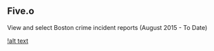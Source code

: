 ## Five.o

View and select Boston crime incident reports (August 2015 - To Date)

[!alt text](https://user-images.githubusercontent.com/10891311/85232926-10d2ab00-b3d1-11ea-8ad3-7069acc83271.png)

